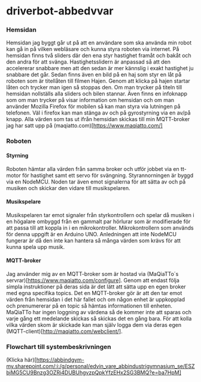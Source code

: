 # driverbot-abbedvvar

### Hemsidan
Hemsidan jag byggt går ut på att en användare som ska använda min robot kan gå in på vilken webläsare och kunna styra roboten via internet. På hemsidan finns två sliders där den ena styr hastighet framåt och bakåt och den andra för att svänga. Hastighetsslidern är anpassad så att den accelererar snabbare men att den sedan är mer kännslig i exakt hastighet ju snabbare det går. Sedan finns även en bild på en haj som styr en låt på roboten som är titellåten till filmen Hajen. Genom att klicka på hajen startar låten och trycker man igen så stoppas den. Om man trycker på titeln till hemsidan nollställs alla sliders och bilen stannar. Även finns en infoknapp som om man trycker på visar information om hemsidan och om man använder Mozilla Firefox för mobilen så kan man styra via lutningen på telefonen. Väl i firefox kan man stänga av och på gyrostyrning via en av/på knapp. Alla värden som tas ut ifrån hemsidan skickas till min MQTT-broker jag har satt upp på (maqiatto.com)[https://www.maqiatto.com/]

### Roboten
#### Styrning
Roboten hämtar alla värden från samma broker och utför jobbet via en tt-motor för hastighet samt ett servo för svängning. Styrannorningen är byggd via en NodeMCU. Noden tar även emot signalerna för att sätta av och på musiken och skickar den vidare till musikspelaren.
#### Musikspelare
Musikspelaren tar emot signaler från styrkontrollern och spelar då musiken i en högalare ombyggd från en gammalt par hörlurar som är modifierade för att passa till att koppla in i en mikrokontroller. Mikrokontrollern som används för denna uppgift är en Arduino UNO. Anledningen att inte NodeMCU fungerar är då den inte kan hantera så många värden som krävs för att kunna spela upp musik.

#### MQTT-broker
Jag använder mig av en MQTT-broker som är hostad via (MaQiaTTo´s servrar)[https://www.maqiatto.com/configure]. Genom att endast följa simpla instruktioner på deras sida är det lätt att sätta upp en egen broker med egna specifika topics. Det en MQTT-broker gör är att den tar emot värden från hemsidan i det här fallet och om någon enhet är uppkopplad och prenumererar på en topic så hämtas informationen till enheten. MaQiaTTo har ingen loggning av värdena så de kommer inte att sparas och varje gång ett medelande skickas så skickas det en gång bara. För att kolla vilka värden skom är skickade kan man själv logga dem via deras egen (MQTT-client)[http://maqiatto.com/webclient/].

### Flowchart till systembeskrivningen
(Klicka här)[https://abbindgym-my.sharepoint.com/:i:/g/personal/edvin_vare_abbindustrigymnasium_se/ESZbjMG5CU9Bnzg3OZRi4DUBUhgvzpQpkYfzEHx2SG3BMQ?e=ba7HpM]
